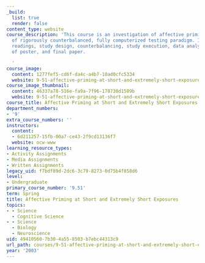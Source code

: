 ```yaml
---
_build:
  list: true
  render: false
content_type: website
course_description: 'This course is an investigation of affective priming and creation
  of rigorously counterbalanced, fully computerized testing paradigm. Includes background
  readings, study design, counterbalancing, study execution, data analysis, presentation
  of poster, and final paper.

  '
course_image:
  content: 1277fef5-cd6f-da4c-a4b7-10ad0cfc5334
  website: 9-51-affective-priming-at-short-and-extremely-short-exposures-spring-2003
course_image_thumbnail:
  content: 46337a78-516e-fa9a-7f96-178738d1509b
  website: 9-51-affective-priming-at-short-and-extremely-short-exposures-spring-2003
course_title: Affective Priming at Short and Extremely Short Exposures
department_numbers:
- '9'
extra_course_numbers: ''
instructors:
  content:
  - 6d211257-15fb-00a7-ce43-2f9cd13136f7
  website: ocw-www
learning_resource_types:
- Activity Assignments
- Media Assignments
- Written Assignments
legacy_uid: f7bdf89d-2dc6-3c79-8273-0d75b4f858d6
level:
- Undergraduate
primary_course_number: '9.51'
term: Spring
title: Affective Priming at Short and Extremely Short Exposures
topics:
- - Science
  - Cognitive Science
- - Science
  - Biology
  - Neuroscience
uid: 49410560-7b30-4a55-8503-b7ebc44313c9
url_path: courses/9-51-affective-priming-at-short-and-extremely-short-exposures-spring-2003
year: '2003'
---
```

